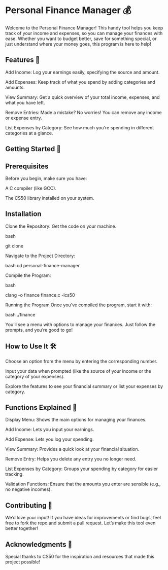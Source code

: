 # Personal Finance Manager 💰


Welcome to the Personal Finance Manager! This handy tool helps you keep track of your income and expenses, so you can manage your finances with ease.
Whether you want to budget better, save for something special, or just understand where your money goes, this program is here to help!

## Features 🌟
Add Income: Log your earnings easily, specifying the source and amount.

Add Expenses: Keep track of what you spend by adding categories and amounts.

View Summary: Get a quick overview of your total income, expenses, and what you have left.

Remove Entries: Made a mistake? No worries! You can remove any income or expense entry.

List Expenses by Category: See how much you're spending in different categories at a glance.


## Getting Started 🚀

## Prerequisites

Before you begin, make sure you have:

A C compiler (like GCC).

The CS50 library installed on your system.

## Installation

Clone the Repository: Get the code on your machine.

bash

git clone <repository-url>


Navigate to the Project Directory:

bash
cd personal-finance-manager

Compile the Program:

bash

clang -o finance finance.c -lcs50


Running the Program
Once you’ve compiled the program, start it with:

bash
./finance


You’ll see a menu with options to manage your finances. Just follow the prompts, and you’re good to go!


## How to Use It 🛠️

Choose an option from the menu by entering the corresponding number.

Input your data when prompted (like the source of your income or the category of your expenses).

Explore the features to see your financial summary or list your expenses by category.

## Functions Explained 📖

Display Menu: Shows the main options for managing your finances.

Add Income: Lets you input your earnings.

Add Expense: Lets you log your spending.

View Summary: Provides a quick look at your financial situation.

Remove Entry: Helps you delete any entry you no longer need.

List Expenses by Category: Groups your spending by category for easier tracking.

Validation Functions: Ensure that the amounts you enter are sensible (e.g., no negative incomes).


## Contributing 🤝


We’d love your input! If you have ideas for improvements or find bugs, feel free to fork the repo and submit a pull request. Let’s make this tool even better together!


## Acknowledgments 🙏


Special thanks to CS50 for the inspiration and resources that made this project possible!
